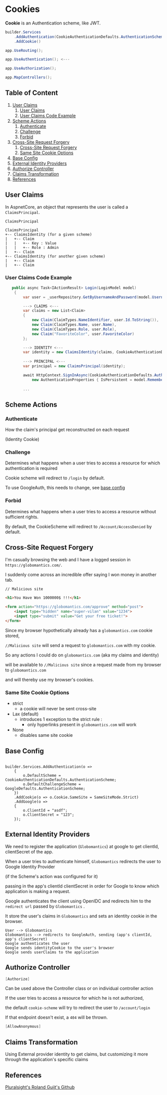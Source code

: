 # Cookies

__Cookie__ is an Authentication scheme, like JWT. 

```csharp
builder.Services
    .AddAuthentication(CookieAuthenticationDefaults.AuthenticationScheme)
    .AddCookie()
```

```csharp
app.UseRouting();

app.UseAuthentication(); <---

app.UseAuthorization();

app.MapControllers();

```

## Table of Content
1) [User Claims](#user-claims)
   1) [User Claims](#user-claims)
   2) [User Claims Code Example](#user-claims-code-example)
2) [Scheme Actions](#scheme-actions)
   1) [Authenticate](#authenticate)
   2) [Challenge](#challenge)
   3) [Forbid](#forbid)
3) [Cross-Site Request Forgery](#cross-site-request-forgery)
   1) [Cross-Site Request Forgery](#cross-site-request-forgery)
   2) [Same Site Cookie Options](#same-site-cookie-options)
4) [Base Config](#base-config)
5) [External Identity Providers](#external-identity-providers)
6) [Authorize Controller](#authorize-controller)
7) [Claims Transformation](#claims-transformation)
9) [References](#references)

## User Claims

In AspnetCore, an object that represents the user is called a `ClaimsPrincipal`.

`ClaimsPrincipal`

```
ClaimsPrincipal
+-- ClaimsIdentity (for a given scheme)
|   +-- Claim
|   |   +-- Key : Value
|   |   +-- Role : Admin
|   +-- Claim
+-- ClaimsIdentity (for another given scheme)
|   +-- Claim
|   +-- Claim
```

### User Claims Code Example

```csharp
   public async Task<IActionResult> Login(LoginModel model)
    {
        var user = _userRepository.GetByUsernameAndPassword(model.Username, model.Password);

        ---> CLAIMS <---
        var claims = new List<Claim>
        {
            new Claim(ClaimTypes.NameIdentifier, user.Id.ToString()),
            new Claim(ClaimTypes.Name, user.Name),
            new Claim(ClaimTypes.Role, user.Role),
            new Claim("FavoriteColor", user.FavoriteColor)
        };

        ---> IDENTITY <---
        var identity = new ClaimsIdentity(claims, CookieAuthenticationDefaults.AuthenticationScheme);
        
        ---> PRINCIPAL <---
        var principal = new ClaimsPrincipal(identity);

        await HttpContext.SignInAsync(CookieAuthenticationDefaults.AuthenticationScheme, principal,
            new AuthenticationProperties { IsPersistent = model.RememberLogin });
            
        ...
```

## Scheme Actions

### Authenticate

How the claim's principal get reconstructed on each request

(Identity Cookie)

### Challenge

Determines what happens when a user tries to access a resource for which authentication is required

Cookie scheme will redirect to `/login` by default.

To use GoogleAuth, this needs to change, see [base config](#base-config)

### Forbid

Determines what happens when a user tries to access a resource without sufficient rights.

By default, the CookieScheme will redirect to `/Account/AccessDenied` by default. 

## Cross-Site Request Forgery

I'm casually browsing the web and I have a logged session in `https://globomantics.com/`.

I suddenly come across an incredible offer saying I won money in another tab.

```html
// Malicious site

<h1>You Have Won 1000000$ !!!</h1>

<form action="https://globomantics.com/approve" method="post">
    <input type="hidden" name="super-vilan" value="1234">
    <input type="submit" value="Get your free ticket!">
</form>
```

Since my browser hypothetically already has a `globomantics.com` cookie stored,

`//Malicious site` will send a request to `globomantics.com` with my cookie.

So any actions I could do on `globomantics.com` (aka my claims and identity)

will be available to `//Malicious site` since a request made from my browser to `globomantics.com` 

and will thereby use my browser's cookies. 


### Same Site Cookie Options

- strict
  - a cookie will never be sent cross-site
- Lax (default)
  - introduces 1 exception to the strict rule : 
    - only hyperlinks present in `globomantics.com` will work 
- None
  - disables same site cookie

## Base Config

```

builder.Services.AddAuthentication(o =>
    {
        o.DefaultScheme = CookieAuthenticationDefaults.AuthenticationScheme;
        o.DefaultChallengeScheme = GoogleDefaults.AuthenticationScheme;
    })
    .AddCookie(o => o.Cookie.SameSite = SameSiteMode.Strict)
    .AddGoogle(o =>
    {
        o.ClientId = "asdf";
        o.ClientSecret = "123";
    });
```

## External Identity Providers

We need to register the application (`Globomantics`) at google to get clientId, clientSecret of the app.

When a user tries to authenticate himself, `Globomantics` redirects the user to Google Identity Provider 

(if the Scheme's action was configured for it)

passing in the app's clientId clientSecret in order for Google to know which application is making a request.

Google authenticates the client using OpenIDC and redirects him to the `redirect url` passed by `Globomantics`
.

It store the user's claims in `Globomantics` and sets an identity cookie in the browser.


```
User --> Globomantics 
Globomantics --> redirects to GoogleAuth, sending (app's clientId, app's clientSecret)
Google authenticates the user
Google sends identityCookie to the user's browser
Google sends userClaims to the application
```

## Authorize Controller

```csharp
[Authorize]
```

Can be used above the Controller class or on individual controller action

If the user tries to access a resource for which he is not authorized, 

the default `cookie-scheme` will try to redirect the user to `/account/login`

If that endpoint doesn't exist, a `404` will be thrown.

```csharp
[AllowAnonymous]
```

## Claims Transformation

Using External provider identity to get claims, but customizing it more through the application's specific claims

## References

[Pluralsight's Roland Guijt's Github](https://github.com/RolandGuijt/ps-aspnetcoreauth/tree/master)
                                                      
